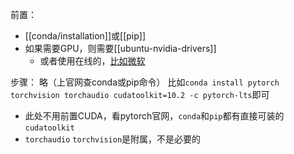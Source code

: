 前置：
- [[conda/installation]]或[[pip]]
- 如果需要GPU，则需要[[ubuntu-nvidia-drivers]]
  - 或者使用在线的，[比如微软](https://docs.microsoft.com/en-us/learn/modules/intro-machine-learning-pytorch/)

步骤：
略（上官网查conda或pip命令）
比如`conda install pytorch torchvision torchaudio cudatoolkit=10.2 -c pytorch-lts`即可
- 此处不用前置CUDA，看pytorch官网，`conda`和`pip`都有直接可装的`cudatoolkit`
- `torchaudio` `torchvision`是附属，不是必要的
